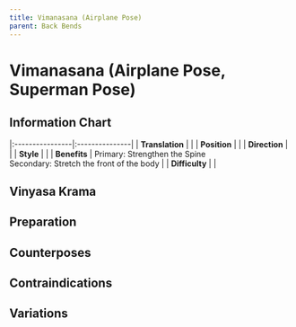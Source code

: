 ```yaml
---
title: Vimanasana (Airplane Pose)
parent: Back Bends
---
```


# Vimanasana (Airplane Pose, Superman Pose)


## Information Chart

|:----------------|:---------------|
| **Translation** |    |
| **Position**    |    |
| **Direction**   |     |
| **Style**    |     |
| **Benefits** | Primary: Strengthen the Spine <br> Secondary: Stretch the front of the body   |
| **Difficulty**  |                                | 



## Vinyasa Krama 

## Preparation 

## Counterposes

## Contraindications

## Variations
